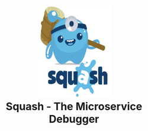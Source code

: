 

<h1 align="center">
    <img src="docs/squash.svg" alt="squash" width="200" height="248">
  <br>
  Squash - The Microservice Debugger
</h1>
